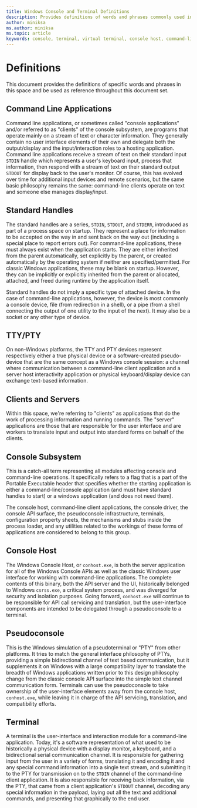 ```yaml
---
title: Windows Console and Terminal Definitions
description: Provides definitions of words and phrases commonly used in this space and document set related to the console and terminal system.
author: miniksa
ms.author: miniksa
ms.topic: article
keywords: console, terminal, virtual terminal, console host, command-line, subsystem, definitions
---
```


# Definitions

This document provides the definitions of specific words and phrases in this space and be used as reference throughout this document set.

## Command Line Applications

Command line applications, or sometimes called "console applications" and/or referred to as "clients" of the console subsystem, are programs that operate mainly on a stream of text or character information. They generally contain no user interface elements of their own and delegate both the output/display and the input/interaction roles to a hosting application. Command line applications receive a stream of text on their standard input `STDIN` handle which represents a user's keyboard input, process that information, then respond with a stream of text on their standard output `STDOUT` for display back to the user's monitor. Of course, this has evolved over time for additional input devices and remote scenarios, but the same basic philosophy remains the same: command-line clients operate on text and someone else manages display/input.

## Standard Handles

The standard handles are a series, `STDIN`, `STDOUT`, and `STDERR`, introduced as part of a process space on startup. They represent a place for information to be accepted on the way in and sent back on the way out (including a special place to report errors out). For command-line applications, these must always exist when the application starts. They are either inherited from the parent automatically, set explicitly by the parent, or created automatically by the operating system if neither are specified/permitted. For classic Windows applications, these may be blank on startup. However, they can be implicitly or explicitly inherited from the parent or allocated, attached, and freed during runtime by the application itself.

Standard handles do not imply a specific type of attached device. In the case of command-line applications, however, the device is most commonly a console device, file (from redirection in a shell), or a pipe (from a shell connecting the output of one utility to the input of the next). It may also be a socket or any other type of device.

## TTY/PTY

On non-Windows platforms, the TTY and PTY devices represent respectively either a true physical device or a software-created pseudo-device that are the same concept as a Windows console session: a channel where communication between a command-line client application and a server host interactivity application or physical keyboard/display device can exchange text-based information.

## Clients and Servers

Within this space, we're referring to "clients" as applications that do the work of processing information and running commands. The "server" applications are those that are responsible for the user interface and are workers to translate input and output into standard forms on behalf of the clients.

## Console Subsystem

This is a catch-all term representing all modules affecting console and command-line operations. It specifically refers to a flag that is a part of the Portable Executable header that specifies whether the starting application is either a command-line/console application (and must have standard handles to start) or a windows application (and does not need them).

The console host, command-line client applications, the console driver, the console API surface, the pseudoconsole infrastructure, terminals, configuration property sheets, the mechanisms and stubs inside the process loader, and any utilities related to the workings of these forms of applications are considered to belong to this group.

## Console Host

The Windows Console Host, or `conhost.exe`, is both the server application for all of the Windows Console APIs as well as the classic Windows user interface for working with command-line applications. The complete contents of this binary, both the API server and the UI, historically belonged to Windows `csrss.exe`, a critical system process, and was diverged for security and isolation purposes. Going forward, `conhost.exe` will continue to be responsible for API call servicing and translation, but the user-interface components are intended to be delegated through a pseudoconsole to a terminal.

## Pseudoconsole

This is the Windows simulation of a pseudoterminal or "PTY" from other platforms. It tries to match the general interface philosophy of PTYs, providing a simple bidirectional channel of text based communication, but it supplements it on Windows with a large compatibility layer to translate the breadth of Windows applications written prior to this design philosophy change from the classic console API surface into the simple text channel communication form. Terminals can use the pseudoconsole to take ownership of the user-interface elements away from the console host, `conhost.exe`, while leaving it in charge of the API servicing, translation, and compatibility efforts.

## Terminal

A terminal is the user-interface and interaction module for a command-line application. Today, it's a software representation of what used to be historically a physical device with a display monitor, a keyboard, and a bidirectional serial communication channel. It is responsible for gathering input from the user in a variety of forms, translating it and encoding it and any special command information into a single text stream, and submitting it to the PTY for transmission on to the `STDIN` channel of the command-line client application. It is also responsible for receiving back information, via the PTY, that came from a client application's `STDOUT` channel, decoding any special information in the payload, laying out all the text and additional commands, and presenting that graphically to the end user.
